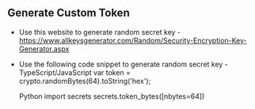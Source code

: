 ## Generate Custom Token

- Use this website to generate random secret key - 
https://www.allkeysgenerator.com/Random/Security-Encryption-Key-Generator.aspx

- Use the following code snippet to generate random secret key - 
    TypeScript/JavaScript
    var token = crypto.randomBytes(64).toString('hex');

    Python
    import secrets
    secrets.token_bytes([nbytes=64])